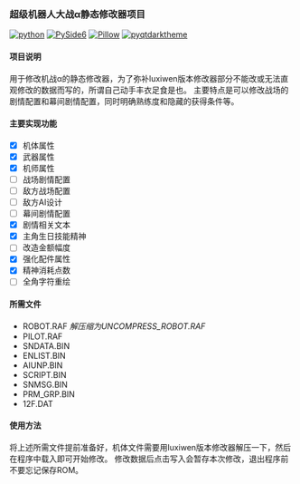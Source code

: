 ### 超级机器人大战α静态修改器项目
[![python](https://img.shields.io/badge/Python-3.10.4-darkcyan?logo=python&style=flat&labelColor=013243)](https://www.python.org/)
[![PySide6](https://img.shields.io/badge/PySide6-6.3.0-darkcyan?logo=qt&style=flat&labelColor=013243)](https://doc.qt.io/qtforpython/)
[![Pillow](https://img.shields.io/badge/Pillow-9.1.0-darkcyan?logo=nintendogamecube&style=flat&labelColor=013243)](https://python-pillow.org/)
[![pyqtdarktheme](https://img.shields.io/badge/pyqtdarktheme-1.1.0-darkcyan?style=flat&labelColor=013243)](https://pypi.org/project/pyqtdarktheme/)
#### 项目说明
用于修改机战α的静态修改器，为了弥补luxiwen版本修改器部分不能改或无法直观修改的数据而写的，所谓自己动手丰衣足食是也。
主要特点是可以修改战场的剧情配置和幕间剧情配置，同时明确熟练度和隐藏的获得条件等。
#### 主要实现功能
- [x] 机体属性
- [x] 武器属性
- [x] 机师属性
- [ ] 战场剧情配置
- [ ] 敌方战场配置
- [ ] 敌方AI设计
- [ ] 幕间剧情配置
- [x] 剧情相关文本
- [x] 主角生日技能精神
- [ ] 改造金额幅度
- [x] 强化配件属性
- [x] 精神消耗点数
- [ ] 全角字符重绘
#### 所需文件
+ ROBOT.RAF *解压缩为UNCOMPRESS_ROBOT.RAF*
+ PILOT.RAF
+ SNDATA.BIN
+ ENLIST.BIN
+ AIUNP.BIN
+ SCRIPT.BIN
+ SNMSG.BIN
+ PRM_GRP.BIN
+ 12F.DAT
#### 使用方法
将上述所需文件提前准备好，机体文件需要用luxiwen版本修改器解压一下，然后在程序中载入即可开始修改。
修改数据后点击写入会暂存本次修改，退出程序前不要忘记保存ROM。
